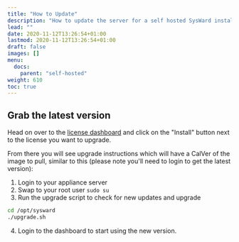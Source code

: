 ```yaml
---
title: "How to Update"
description: "How to update the server for a self hosted SysWard installation"
lead: ""
date: 2020-11-12T13:26:54+01:00
lastmod: 2020-11-12T13:26:54+01:00
draft: false
images: []
menu:
  docs:
    parent: "self-hosted"
weight: 610
toc: true
---
```


## Grab the latest version

Head on over to the [license dashboard](https://appliance.sysward.com/) and click on the "Install" button next to the license you want to upgrade.

From there you will see upgrade instructions which will have a CalVer of the image to pull, similar to this (please note you'll need to login to get the latest version):

1. Login to your appliance server
2. Swap to your root user `sudo su`
3. Run the upgrade script to check for new updates and upgrade

```bash
cd /opt/sysward
./upgrade.sh
```

4. Login to the dashboard to start using the new version.
